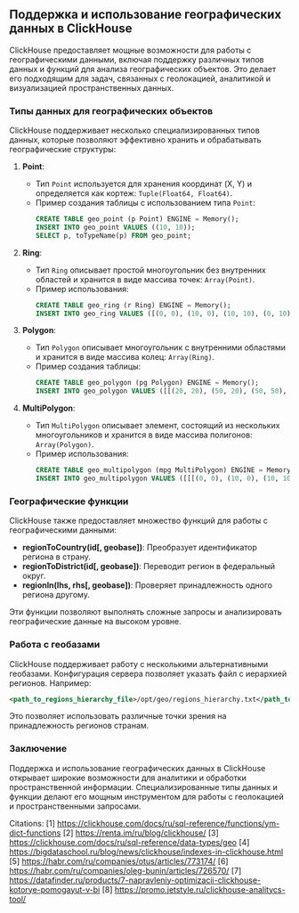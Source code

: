 ## Поддержка и использование географических данных в ClickHouse

ClickHouse предоставляет мощные возможности для работы с географическими данными, включая поддержку различных типов данных и функций для анализа географических объектов. Это делает его подходящим для задач, связанных с геолокацией, аналитикой и визуализацией пространственных данных.

### Типы данных для географических объектов

ClickHouse поддерживает несколько специализированных типов данных, которые позволяют эффективно хранить и обрабатывать географические структуры:

1. **Point**:
   - Тип `Point` используется для хранения координат (X, Y) и определяется как кортеж: `Tuple(Float64, Float64)`.
   - Пример создания таблицы с использованием типа `Point`:
     ```sql
     CREATE TABLE geo_point (p Point) ENGINE = Memory();
     INSERT INTO geo_point VALUES ((10, 10));
     SELECT p, toTypeName(p) FROM geo_point;
     ```

2. **Ring**:
   - Тип `Ring` описывает простой многоугольник без внутренних областей и хранится в виде массива точек: `Array(Point)`.
   - Пример использования:
     ```sql
     CREATE TABLE geo_ring (r Ring) ENGINE = Memory();
     INSERT INTO geo_ring VALUES ([(0, 0), (10, 0), (10, 10), (0, 10)]);
     ```

3. **Polygon**:
   - Тип `Polygon` описывает многоугольник с внутренними областями и хранится в виде массива колец: `Array(Ring)`.
   - Пример создания таблицы:
     ```sql
     CREATE TABLE geo_polygon (pg Polygon) ENGINE = Memory();
     INSERT INTO geo_polygon VALUES ([[(20, 20), (50, 20), (50, 50), (20, 50)], [(30, 30), (50, 50), (50, 30)]]);
     ```

4. **MultiPolygon**:
   - Тип `MultiPolygon` описывает элемент, состоящий из нескольких многоугольников и хранится в виде массива полигонов: `Array(Polygon)`.
   - Пример использования:
     ```sql
     CREATE TABLE geo_multipolygon (mpg MultiPolygon) ENGINE = Memory();
     INSERT INTO geo_multipolygon VALUES ([[[(0, 0), (10, 0), (10, 10), (0, 10)]], [[(20, 20), (50, 20), (50, 50), (20, 50)], [(30, 30), (50, 50), (50, 30)]]);
     ```

### Географические функции

ClickHouse также предоставляет множество функций для работы с географическими данными:

- **regionToCountry(id[, geobase])**: Преобразует идентификатор региона в страну.
- **regionToDistrict(id[, geobase])**: Переводит регион в федеральный округ.
- **regionIn(lhs, rhs[, geobase])**: Проверяет принадлежность одного региона другому.

Эти функции позволяют выполнять сложные запросы и анализировать географические данные на высоком уровне.

### Работа с геобазами

ClickHouse поддерживает работу с несколькими альтернативными геобазами. Конфигурация сервера позволяет указать файл с иерархией регионов. Например:

```xml
<path_to_regions_hierarchy_file>/opt/geo/regions_hierarchy.txt</path_to_regions_hierarchy_file>
```

Это позволяет использовать различные точки зрения на принадлежность регионов странам.

### Заключение

Поддержка и использование географических данных в ClickHouse открывает широкие возможности для аналитики и обработки пространственной информации. Специализированные типы данных и функции делают его мощным инструментом для работы с геолокацией и пространственными запросами.

Citations:
[1] https://clickhouse.com/docs/ru/sql-reference/functions/ym-dict-functions
[2] https://renta.im/ru/blog/clickhouse/
[3] https://clickhouse.com/docs/ru/sql-reference/data-types/geo
[4] https://bigdataschool.ru/blog/news/clickhouse/indexes-in-clickhouse.html
[5] https://habr.com/ru/companies/otus/articles/773174/
[6] https://habr.com/ru/companies/oleg-bunin/articles/726570/
[7] https://datafinder.ru/products/7-napravleniy-optimizacii-clickhouse-kotorye-pomogayut-v-bi
[8] https://promo.jetstyle.ru/clickhouse-analitycs-tool/